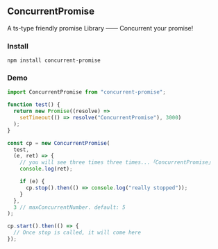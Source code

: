 ## ConcurrentPromise

A ts-type friendly promise Library —— Concurrent your promise!

### Install

```
npm install concurrent-promise
```

### Demo

```javascript
import ConcurrentPromise from "concurrent-promise";

function test() {
  return new Promise((resolve) =>
    setTimeout(() => resolve("ConcurrentPromise"), 3000)
  );
}

const cp = new ConcurrentPromise(
  test,
  (e, ret) => {
    // you will see three times three times...「ConcurrentPromise」
    console.log(ret);

    if (e) {
      cp.stop().then(() => console.log("really stopped"));
    }
  },
  3 // maxConcurrentNumber. default: 5
);

cp.start().then(() => {
  // Once stop is called, it will come here
});
```
